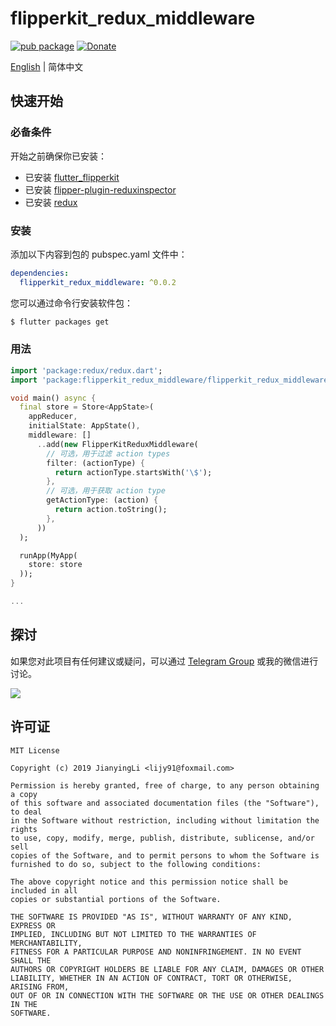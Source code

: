 # flipperkit_redux_middleware

[![pub package](https://img.shields.io/pub/v/flipperkit_redux_middleware.svg)](https://pub.dartlang.org/packages/flipperkit_redux_middleware)
[![Donate](https://img.shields.io/badge/Donate-PayPal-green.svg)](https://www.paypal.com/cgi-bin/webscr?cmd=_donations&business=lijy91%40live.com&currency_code=USD&source=url)

[English](./README.md) | 简体中文

## 快速开始

### 必备条件

开始之前确保你已安装：

- 已安装 [flutter_flipperkit](https://github.com/blankapp/flutter_flipperkit)
- 已安装 [flipper-plugin-reduxinspector](https://github.com/blankapp/flipper-plugin-reduxinspector)
- 已安装 [redux](https://github.com/johnpryan/redux.dart)

### 安装

添加以下内容到包的 pubspec.yaml 文件中：

```yaml
dependencies:
  flipperkit_redux_middleware: ^0.0.2
```

您可以通过命令行安装软件包：

```bash
$ flutter packages get
```

### 用法

```dart
import 'package:redux/redux.dart';
import 'package:flipperkit_redux_middleware/flipperkit_redux_middleware.dart';

void main() async {
  final store = Store<AppState>(
    appReducer,
    initialState: AppState(),
    middleware: []
      ..add(new FlipperKitReduxMiddleware(
        // 可选，用于过滤 action types
        filter: (actionType) {
          return actionType.startsWith('\$');
        },
        // 可选，用于获取 action type
        getActionType: (action) {
          return action.toString();
        },
      ))
  );

  runApp(MyApp(
    store: store
  ));
}

...

```

## 探讨

如果您对此项目有任何建议或疑问，可以通过 [Telegram Group](https://t.me/flutterdebugger) 或我的微信进行讨论。

![](http://blankapp.org/assets/images/wechat_qrcode.png)

## 许可证

```
MIT License

Copyright (c) 2019 JianyingLi <lijy91@foxmail.com>

Permission is hereby granted, free of charge, to any person obtaining a copy
of this software and associated documentation files (the "Software"), to deal
in the Software without restriction, including without limitation the rights
to use, copy, modify, merge, publish, distribute, sublicense, and/or sell
copies of the Software, and to permit persons to whom the Software is
furnished to do so, subject to the following conditions:

The above copyright notice and this permission notice shall be included in all
copies or substantial portions of the Software.

THE SOFTWARE IS PROVIDED "AS IS", WITHOUT WARRANTY OF ANY KIND, EXPRESS OR
IMPLIED, INCLUDING BUT NOT LIMITED TO THE WARRANTIES OF MERCHANTABILITY,
FITNESS FOR A PARTICULAR PURPOSE AND NONINFRINGEMENT. IN NO EVENT SHALL THE
AUTHORS OR COPYRIGHT HOLDERS BE LIABLE FOR ANY CLAIM, DAMAGES OR OTHER
LIABILITY, WHETHER IN AN ACTION OF CONTRACT, TORT OR OTHERWISE, ARISING FROM,
OUT OF OR IN CONNECTION WITH THE SOFTWARE OR THE USE OR OTHER DEALINGS IN THE
SOFTWARE.
```
